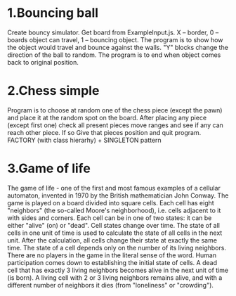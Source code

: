 # 1.Bouncing ball
Create bouncy simulator. Get board from ExampleInput.js. X – border, 0 – boards object can travel, 1 – bouncing object. 
The program is to show how the object would travel and bounce against the walls. 
"Y" blocks change the direction of the ball to random.
The program is to end when object comes back to original position. 

# 2.Chess simple
Program is to choose at random one of the chess piece (except the pawn) and place it at the random spot on the board. 
After placing any piece (except first one) check all present pieces move ranges and see if any can reach other piece. 
If so Give that pieces position and quit program. FACTORY (with class hierarhy) + SINGLETON pattern

# 3.Game of life
The game of life - one of the first and most famous examples of a cellular automaton, invented in 1970 by the British mathematician John Conway.
The game is played on a board divided into square cells. Each cell has eight "neighbors" (the so-called Moore's neighborhood),
i.e. cells adjacent to it with sides and corners. Each cell can be in one of two states: it can be either "alive" (on) or "dead".
Cell states change over time. The state of all cells in one unit of time is used to calculate the state of all cells in the next unit.
After the calculation, all cells change their state at exactly the same time. The state of a cell depends only on the number of its living neighbors.
There are no players in the game in the literal sense of the word. Human participation comes down to establishing the initial state of cells.
A dead cell that has exactly 3 living neighbors becomes alive in the next unit of time (is born).
A living cell with 2 or 3 living neighbors remains alive, and with a different number of neighbors it dies (from "loneliness" or "crowding").

